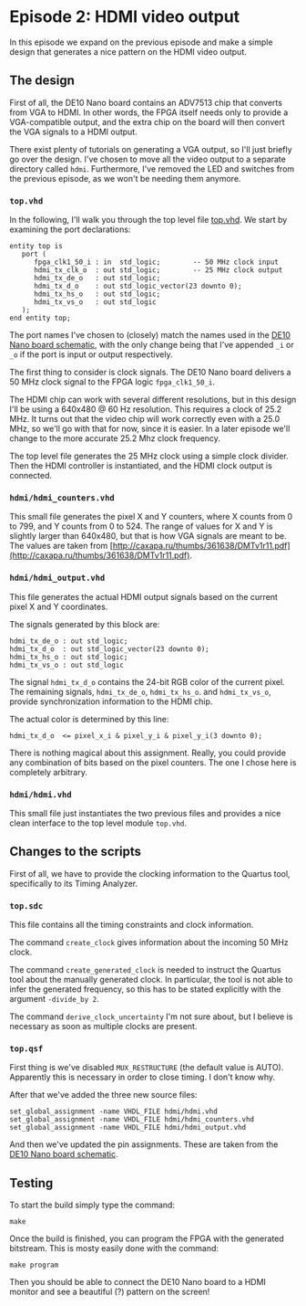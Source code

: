 # Episode 2: HDMI video output

In this episode we expand on the previous episode and make a simple design that
generates a nice pattern on the HDMI video output.

## The design
First of all, the DE10 Nano board contains an ADV7513 chip that converts from
VGA to HDMI. In other words, the FPGA itself needs only to provide a
VGA-compatible output, and the extra chip on the board will then convert the
VGA signals to a HDMI output.

There exist plenty of tutorials on generating a VGA output, so I'll just
briefly go over the design. I've chosen to move all the video output to a separate
directory called `hdmi`. Furthermore, I've removed the LED and switches from
the previous episode, as we won't be needing them anymore.

### `top.vhd`

In the following, I'll walk you through the top level file [top.vhd](top.vhd).
We start by examining the port declarations:

```
entity top is
   port (
      fpga_clk1_50_i : in  std_logic;        -- 50 MHz clock input
      hdmi_tx_clk_o  : out std_logic;        -- 25 MHz clock output
      hdmi_tx_de_o   : out std_logic;
      hdmi_tx_d_o    : out std_logic_vector(23 downto 0);
      hdmi_tx_hs_o   : out std_logic;
      hdmi_tx_vs_o   : out std_logic
   );
end entity top;
```

The port names I've chosen to (closely) match the names used in the [DE10 Nano
board
schematic](https://software.intel.com/content/dam/develop/external/us/en/documents/de10-nano-schematic-711128.pdf),
with the only change being that I've appended `_i` or `_o` if the port is input
or output respectively.

The first thing to consider is clock signals. The DE10 Nano board delivers a 50
MHz clock signal to the FPGA logic `fpga_clk1_50_i`.

The HDMI chip can work with several different resolutions, but in this design
I'll be using a 640x480 @ 60 Hz resolution. This requires a clock of 25.2 MHz.
It turns out that the video chip will work correctly even with a 25.0 MHz, so we'll
go with that for now, since it is easier. In a later episode we'll change to
the more accurate 25.2 Mhz clock frequency.

The top level file generates the 25 MHz clock using a simple clock divider. Then
the HDMI controller is instantiated, and the HDMI clock output is connected.

### `hdmi/hdmi_counters.vhd`
This small file generates the pixel X and Y counters, where X counts from 0 to
799, and Y counts from 0 to 524. The range of values for X and Y is slightly
larger than 640x480, but that is how VGA signals are meant to be. The values
are taken from
[http://caxapa.ru/thumbs/361638/DMTv1r11.pdf](http://caxapa.ru/thumbs/361638/DMTv1r11.pdf).


### `hdmi/hdmi_output.vhd`
This file generates the actual HDMI output signals based on the current pixel X
and Y coordinates.

The signals generated by this block are:

```
hdmi_tx_de_o : out std_logic;
hdmi_tx_d_o  : out std_logic_vector(23 downto 0);
hdmi_tx_hs_o : out std_logic;
hdmi_tx_vs_o : out std_logic
```

The signal `hdmi_tx_d_o` contains the 24-bit RGB color of the current pixel.
The remaining signals, `hdmi_tx_de_o`, `hdmi_tx_hs_o`. and `hdmi_tx_vs_o`,
provide synchronization information to the HDMI chip.

The actual color is determined by this line:

```
hdmi_tx_d_o  <= pixel_x_i & pixel_y_i & pixel_y_i(3 downto 0);
```

There is nothing magical about this assignment. Really, you could provide any
combination of bits based on the pixel counters. The one I chose here is
completely arbitrary.

### `hdmi/hdmi.vhd`
This small file just instantiates the two previous files and provides a nice
clean interface to the top level module `top.vhd`.


## Changes to the scripts
First of all, we have to provide the clocking information to the Quartus tool,
specifically to its Timing Analyzer.

### `top.sdc`
This file contains all the timing constraints and clock information.

The command `create_clock` gives information about the incoming 50 MHz clock.

The command `create_generated_clock` is needed to instruct the Quartus tool
about the manually generated clock. In particular, the tool is not able to
infer the generated frequency, so this has to be stated explicitly with the
argument `-divide_by 2`.

The command `derive_clock_uncertainty` I'm not sure about, but I believe is
necessary as soon as multiple clocks are present.

### `top.qsf`
First thing is we've disabled `MUX_RESTRUCTURE` (the default value is AUTO).
Apparently this is necessary in order to close timing. I don't know why.

After that we've added the three new source files:

```
set_global_assignment -name VHDL_FILE hdmi/hdmi.vhd
set_global_assignment -name VHDL_FILE hdmi/hdmi_counters.vhd
set_global_assignment -name VHDL_FILE hdmi/hdmi_output.vhd
```

And then we've updated the pin assignments. These are taken from the [DE10 Nano
board
schematic](https://software.intel.com/content/dam/develop/external/us/en/documents/de10-nano-schematic-711128.pdf).

## Testing
To start the build simply type the command:

```
make
```

Once the build is finished, you can program the FPGA with the generated bitstream.
This is mosty easily done with the command:
```
make program
```

Then you should be able to connect the DE10 Nano board to a HDMI monitor and see
a beautiful (?) pattern on the screen!

